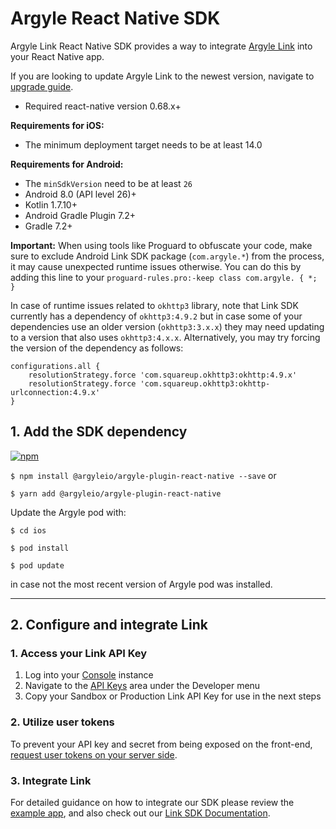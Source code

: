 # Argyle React Native SDK

Argyle Link React Native SDK provides a way to integrate [Argyle Link](https://argyle.com/docs/link/overview) into your React Native app.

If you are looking to update Argyle Link to the newest version, navigate to [upgrade guide](UPGRADING.md).

- Required react-native version 0.68.x+

**Requirements for iOS:**

- The minimum deployment target needs to be at least 14.0

**Requirements for Android:**

- The `minSdkVersion` need to be at least `26`
- Android 8.0 (API level 26)+
- Kotlin 1.7.10+
- Android Gradle Plugin 7.2+
- Gradle 7.2+

**Important:** When using tools like Proguard to obfuscate your code, make sure to exclude Android Link SDK package (`com.argyle.*`) from the process, it may cause unexpected runtime issues otherwise. You can do this by adding this line to your `proguard-rules.pro:-keep class com.argyle. { *; }`

In case of runtime issues related to `okhttp3` library, note that Link SDK currently has a dependency of `okhttp3:4.9.2` but in case some of your dependencies use an older version (`okhttp3:3.x.x`) they may need updating to a version that also uses `okhttp3:4.x.x`. Alternatively, you may try forcing the version of the dependency as follows:
```
configurations.all {
    resolutionStrategy.force 'com.squareup.okhttp3:okhttp:4.9.x'
    resolutionStrategy.force 'com.squareup.okhttp3:okhttp-urlconnection:4.9.x'
}
```

## 1. Add the SDK dependency

[![npm](https://img.shields.io/npm/v/@argyleio/argyle-plugin-react-native?style=for-the-badge)](https://www.npmjs.com/package/@argyleio/argyle-plugin-react-native)

`$ npm install @argyleio/argyle-plugin-react-native --save` or

`$ yarn add @argyleio/argyle-plugin-react-native`

Update the Argyle pod with:

`$ cd ios`

`$ pod install`

`$ pod update`

in case not the most recent version of Argyle pod was installed.

--- 

## 2. Configure and integrate Link

### 1. Access your Link API Key

1. Log into your [Console](https://console.argyle.com/api-keys) instance
2. Navigate to the [API Keys](https://console.argyle.com/api-keys) area under the Developer menu
3. Copy your Sandbox or Production Link API Key for use in the next steps

### 2. Utilize user tokens

To prevent your API key and secret from being exposed on the front-end, [request user tokens on your server side](https://argyle.com/docs/link/user-tokens#creating-a-user-token).

### 3. Integrate Link

For detailed guidance on how to integrate our SDK please review the [example app](example/src/LinkExample.tsx), and also check out our [Link SDK Documentation](https://argyle.com/docs/link/overview).
